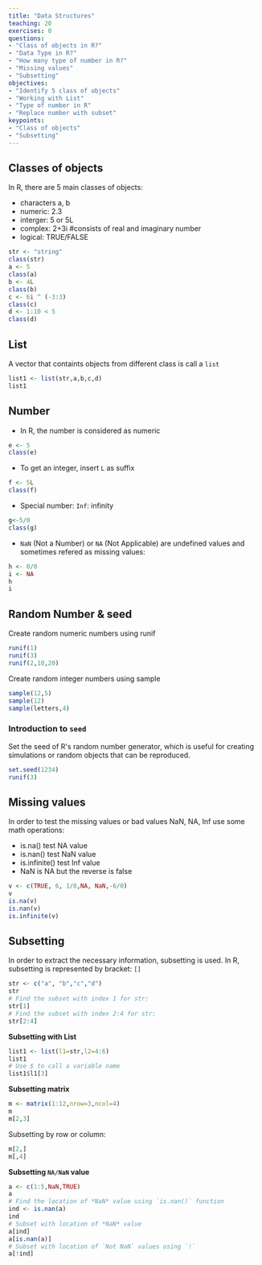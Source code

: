 ```yaml
---
title: "Data Structures"
teaching: 20
exercises: 0
questions:
- "Class of objects in R?"
- "Data Type in R?"
- "How many type of number in R?"
- "Missing values"
- "Subsetting"
objectives:
- "Identify 5 class of objects"
- "Working with List"
- "Type of number in R"
- "Replace number with subset"
keypoints:
- "Class of objects"
- "Subsetting" 
---
```


## Classes of objects
In R, there are 5 main classes of objects:
* characters a, b
* numeric: 2.3
* interger: 5 or 5L
* complex: 2+3i #consists of real and imaginary number
* logical: TRUE/FALSE

```r
str <- "string"
class(str)
a <- 5
class(a)
b <- 4L
class(b)
c <- 6i ^ (-3:3)
class(c)
d <- 1:10 < 5
class(d)
```

## List
A vector that containts objects from different class is call a `list`

```r
list1 <- list(str,a,b,c,d)
list1
```

## Number
* In R, the number is considered as numeric
```r
e <- 5
class(e)
```
* To get an integer, insert `L` as suffix
```r
f <- 5L
class(f)
```
* Special number: `Inf`: infinity
```r
g<-5/0
class(g)
```
* `NaN` (Not a Number) or `NA` (Not Applicable) are undefined values and sometimes refered as missing values:
```r
h <- 0/0
i <- NA
h
i
```

## Random Number & seed
Create random numeric numbers using runif
```r
runif(1)
runif(3)
runif(2,10,20)
```

Create random integer numbers using sample
```r
sample(12,5)
sample(12)
sample(letters,4)
```

### Introduction to `seed`
Set the seed of R's random number generator, which is useful for creating simulations or random objects that can be reproduced.
```r
set.seed(1234)
runif(3)
```

## Missing values
In order to test the missing values or bad values NaN, NA, Inf use some math operations:
* is.na() test NA value
* is.nan() test NaN value
* is.infinite() test Inf value
* NaN is NA but the reverse is false
```r
v <- c(TRUE, 6, 1/0,NA, NaN,-6/0)
v
is.na(v)
is.nan(v)
is.infinite(v)
```

## Subsetting

In order to extract the necessary information, subsetting is used.
In R, subsetting is represented by bracket: `[]`

```r
str <- c("a", "b","c","d")
str
# Find the subset with index 1 for str:
str[1]
# Find the subset with index 2:4 for str:
str[2:4]
```

**Subsetting with List**
```r
list1 <- list(l1=str,l2=4:6)
list1
# Use $ to call a variable name
list1$l1[3]
```

**Subsetting matrix**
```r
m <- matrix(1:12,nrow=3,ncol=4)
m
m[2,3]
```
Subsetting by row or column:
```r
m[2,]
m[,4]
```

**Subsetting `NA/NaN` value**
```r
a <- c(1:5,NaN,TRUE)
a
# Find the location of *NaN* value using `is.nan()` function
ind <- is.nan(a)
ind
# Subset with location of *NaN* value
a[ind]
a[is.nan(a)]
# Subset with location of `Not NaN` values using `!`
a[!ind]
```



